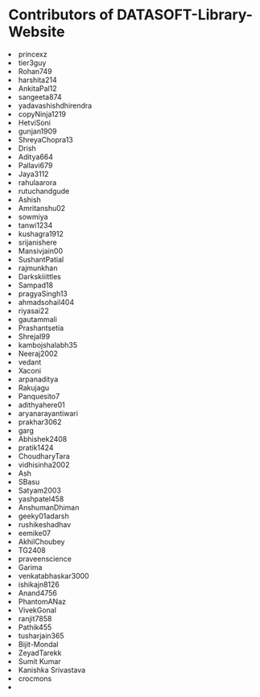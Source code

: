 <h1> Contributors of DATASOFT-Library-Website </h1>

<li>princexz</li>
<li>tier3guy</li>
<li>Rohan749</li>
<li>harshita214</li>
<li>AnkitaPal12</li>
<li>sangeeta874</li>
<li>yadavashishdhirendra</li>
<li>copyNinja1219</li>
<li>HetviSoni</li>
<li>gunjan1909</li>
<li>ShreyaChopra13</li>
<li>Drish</li>
<li>Aditya664</li>
<li>Pallavi679</li>
<li>Jaya3112</li>
<li>rahulaarora</li>
<li>rutuchandgude</li>
<li>Ashish</li>
<li>Amritanshu02</li>
<li>sowmiya</li>
<li>tanwi1234</li>
<li>kushagra1912</li>
<li>srijanishere</li>
<li>Mansivjain00</li>
<li>SushantPatial</li>
<li>rajmunkhan</li>
<li>Darkskiiittles</li>
<li>Sampad18</li>
<li>pragyaSingh13</li>
<li>ahmadsohail404</li>
<li>riyasai22</li>
<li>gautammali</li>
<li>Prashantsetia</li>
<li>Shrejal99</li>
<li>kambojshalabh35</li>
<li>Neeraj2002</li>
<li>vedant</li>
<li>Xaconi</li>
<li>arpanaditya</li>
<li>Rakujagu</li>
<li>Panquesito7</li>
<li>adithyahere01</li>
<li>aryanarayantiwari</li>
<li>prakhar3062</li>
<li>garg</li>
<li>Abhishek2408</li>
<li>pratik1424</li>
<li>ChoudharyTara</li>
<li>vidhisinha2002</li>
<li>Ash</li>
<li>SBasu</li>
<li>Satyam2003</li>
<li>yashpatel458</li>
<li>AnshumanDhiman</li>
<li>geeky01adarsh</li>
<li>rushikeshadhav</li>
<li>eemike07</li>
<li>AkhilChoubey</li>
<li>TG2408</li>
<li>praveenscience</li>
<li>Garima</li>
<li>venkatabhaskar3000</li>
<li>ishikajn8126</li>
<li>Anand4756</li>
<li>PhantomANaz</li>
<li>VivekGonal</li>
<li>ranjit7858</li>
<li>Pathik455</li>
<li>tusharjain365</li>
<li>Bijit-Mondal</li>
<li>ZeyadTarekk</li>
<li>Sumit Kumar</li>
<li>Kanishka Srivastava</li>
<li>crocmons<li>
